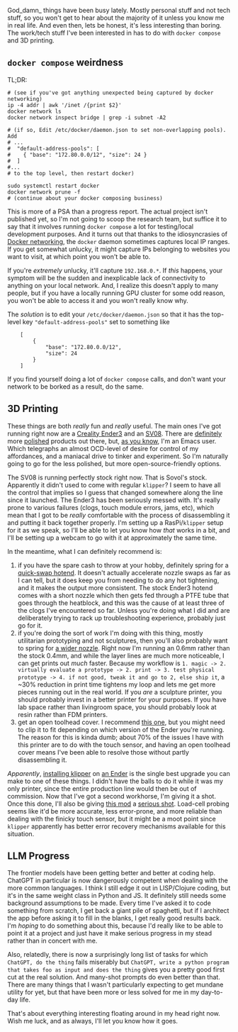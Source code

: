 God_damn_ things have been busy lately. Mostly personal stuff and not tech stuff, so you won't get to hear about the majority of it unless you know me in real life. And even then, lets be honest, it's less interesting than boring. The work/tech stuff I've been interested in has to do with `docker compose` and 3D printing.

## `docker compose` weirdness

TL;DR:

```
# (see if you've got anything unexpected being captured by docker networking)
ip -4 addr | awk '/inet /{print $2}'
docker network ls
docker network inspect bridge | grep -i subnet -A2

# (if so, Edit /etc/docker/daemon.json to set non-overlapping pools). Add
# ...
#  "default-address-pools": [
#    { "base": "172.80.0.0/12", "size": 24 }
#  ]
#...
# to the top level, then restart docker)

sudo systemctl restart docker
docker network prune -f
# (continue about your docker composing business)
```

This is more of a PSA than a progress report. The actual project isn't published yet, so I'm not going to scoop the research team, but suffice it to say that it involves running `docker compose` a lot for testing/local development purposes. And it turns out that thanks to the idiosyncrasies of [Docker networking](https://www.reddit.com/r/selfhosted/comments/1az6mqa/psa_adjust_your_docker_defaultaddresspool_size/), the `docker` daemon sometimes captures local IP ranges. If you get somewhat unlucky, it might capture IPs belonging to websites you want to visit, at which point you won't be able to. 

If you're _extremely_ unlucky, it'll capture `192.168.0.*`. If _this_ happens, your symptom will be the sudden and inexplicable lack of connectivity to anything on your local network. And, I realize this doesn't apply to many people, but if you have a locally running GPU cluster for some odd reason, you won't be able to access it and you won't really know why.

The _solution_ is to edit your `/etc/docker/daemon.json` so that it has the top-level key `"default-address-pools"` set to something like

```
    [
        {
            "base": "172.80.0.0/12",
            "size": 24
        }
    ]
```

If you find yourself doing a lot of `docker compose` calls, and don't want your network to be borked as a result, do the same.

## 3D Printing

These things are both _really_ fun and _really_ useful. The main ones I've got running right now are a [Creality Ender3](https://www.creality.com/products/creality-ender-3-v3-se) and an [SV08](https://www.sovol3d.com/products/sovol-sv08-3d-printer). There are [definitely](https://us.store.bambulab.com/products/h2s) more [polished](https://www.flashforge.com/products/flashforge-ad5x-3d-printer) products out there, but, [as you know](https://inaimathi.ca/archive/by-tag/emacs), I'm an Emacs user. Which telegraphs an almost OCD-level of desire for control of my affordances, and a maniacal drive to tinker and experiment. So I'm naturally going to go for the less polished, but more open-source-friendly options.

The SV08 is running perfectly stock right now. That is Sovol's stock. Apparently it didn't used to come with regular `klipper`? I seem to have all the control that implies so I guess that changed somewhere along the line since it launched. The Ender3 has been seriously messed with. It's really prone to various failures (clogs, touch module errors, jams, etc), which mean that I got to be _really_ comfortable with the process of disassembling it and putting it back together properly. I'm setting up a RasPi/`klipper` setup for it as we speak, so I'll be able to let you know how _that_ works in a bit, and I'll be setting up a webcam to go with it at approximately the same time.

In the meantime, what I can definitely recommend is:

1. if you have the spare cash to throw at your hobby, definitely spring for a [quick-swap hotend](https://www.amazon.ca/Creality-Quick-swap-Temperature-High-Speed-Printing/dp/B0D8J9WXDM). It doesn't actually accelerate nozzle swaps as far as I can tell, but it does keep you from needing to do any hot tightening, and it makes the output more consistent. The stock Ender3 hotend comes with a short nozzle which then gets fed through a PTFE tube that goes through the heatblock, and this was the cause of at least three of the clogs I've encountered so far. Unless you're doing what I did and are deliberately trying to rack up troubleshooting experience, probably just go for it.
2. if you're doing the sort of work I'm doing with this thing, mostly utilitarian prototyping and not sculptures, then you'll also probably want to spring for [a wider nozzle](https://www.aliexpress.us/item/3256809684293941.html?gps-id=pcStoreNewArrivals&scm=1007.23409.271287.0). Right now I'm running an 0.6mm rather than the stock 0.4mm, and while the layer lines are much more noticeable, I can get prints out _much_ faster. Because my workflow is `1. magic -> 2. virtually evaluate a prototype -> 2. print -> 3. test physical prototype -> 4. if not good, tweak it and go to 2, else ship it`, a ~30% reduction in print time tightens my loop and lets me get more pieces running out in the real world. If you _are_ a sculpture printer, you should probably invest in a better printer for your purposes. If you have lab space rather than livingroom space, you should probably look at resin rather than FDM printers.
3. get an open toolhead cover. I recommend [this one](https://www.thingiverse.com/thing:6605622), but you might need to clip it to fit depending on which version of the Ender you're running. The reason for this is kinda dumb; about 70% of the issues I have with this printer are to do with the touch sensor, and having an open toolhead cover means I've been able to resolve those without partly disassembling it.

_Apparently_, [installing klipper](https://athemis.me/projects/klipper_guide/) on [an Ender](https://github.com/bootuz-dinamon/ender3-v3-se-full-klipper) is the single best upgrade you can make to one of these things. I didn't have the balls to do it while it was my only printer, since the entire production line would then be out of commission. Now that I've got a second workhorse, I'm giving it a shot. Once this done, I'll also be giving [this mod](https://www.youtube.com/watch?v=r3Bz-Iza5p8) a [serious shot](https://github.com/bpatwal/Nozzle_Probe_RP2040_and_HX711). Load-cell probing seems like it'd be more accurate, less error-prone, and more reliable than dealing with the finicky touch sensor, but it might be a moot point since `klipper` apparently has better error recovery mechanisms available for this situation.

## LLM Progress

The frontier models have been getting better and better at coding help. ChatGPT in particular is now dangerously competent when dealing with the more common languages. I think I still edge it out in LISP/Clojure coding, but it's in the same weight class in Python and JS. It definitely still needs some background assumptions to be made. Every time I've asked it to code something from scratch, I get back a giant pile of spaghetti, but if I architect the app before asking it to fill in the blanks, I get really good results back. I'm _hoping_ to do something about this, because I'd really like to be able to point it at a project and just have it make serious progress in my stead rather than in concert with me.

Also, relatedly, there is now a surprisingly long list of tasks for which `ChatGPT, do the thing` fails miserably but `ChatGPT, write a python program that takes foo as input and does the thing` gives you a pretty good first cut at the real solution. And many-shot prompts do even better than that. There are many things that I wasn't particularly expecting to get mundane utility for yet, but that have been more or less solved for me in my day-to-day life.

That's about everything interesting floating around in my head right now. Wish me luck, and as always, I'll let you know how it goes.
